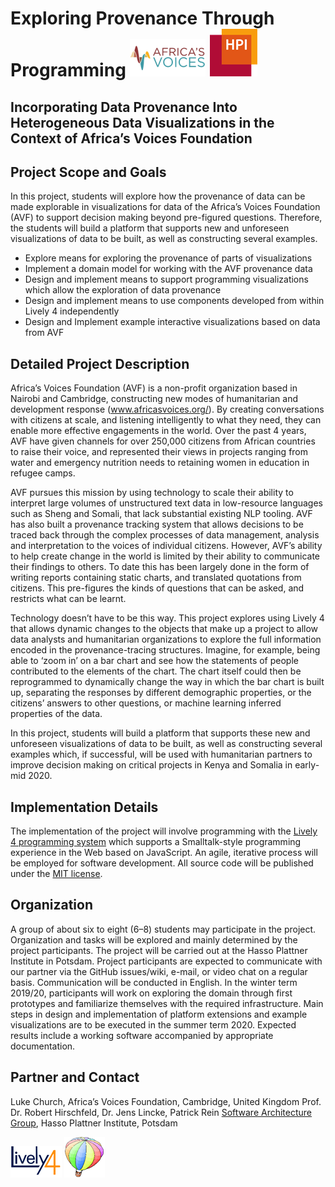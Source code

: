 # Exploring Provenance Through Programming ![](AfricasVoices.png) ![](hpilogo.png)
## Incorporating Data Provenance Into Heterogeneous Data Visualizations in the Context of Africa’s Voices Foundation


## Project Scope and Goals

In this project, students will explore how the provenance of data can be made explorable in visualizations for data of the Africa’s Voices Foundation (AVF) to support decision making beyond pre-figured questions. Therefore, the students will build a platform that supports new and unforeseen visualizations of data to be built, as well as constructing several examples.

-	Explore means for exploring the provenance of parts of visualizations
-	Implement a domain model for working with the AVF provenance data
-	Design and implement means to support programming visualizations which allow the exploration of data provenance
-	Design and implement means to use components developed from within Lively 4 independently
-	Design and Implement example interactive visualizations based on data from AVF

## Detailed Project Description

Africa’s Voices Foundation (AVF) is a non-profit organization based in Nairobi and Cambridge, constructing new modes of humanitarian and development response (www.africasvoices.org/). By creating conversations with citizens at scale, and listening intelligently to what they need, they can enable more effective engagements in the world. Over the past 4 years, AVF have given channels for over 250,000 citizens from African countries to raise their voice, and represented their views in projects ranging from water and emergency nutrition needs to retaining women in education in refugee camps.

AVF pursues this mission by using technology to scale their ability to interpret large volumes of unstructured text data in low-resource languages such as Sheng and Somali, that lack substantial existing NLP tooling. AVF has also built a provenance tracking system that allows decisions to be traced back through the complex processes of data management, analysis and interpretation to the voices of individual citizens. However, AVF’s ability to help create change in the world is limited by their ability to communicate their findings to others. To date this has been largely done in the form of writing reports containing static charts, and translated quotations from citizens. This pre-figures the kinds of questions that can be asked, and restricts what can be learnt.

Technology doesn’t have to be this way. This project explores using Lively 4 that allows dynamic changes to the objects that make up a project to allow data analysts and humanitarian organizations to explore the full information encoded in the provenance-tracing structures. Imagine, for example, being able to ‘zoom in’ on a bar chart and see how the statements of people contributed to the elements of the chart. The chart itself could then be reprogrammed to dynamically change the way in which the bar chart is built up, separating the responses by different demographic properties, or the citizens’ answers to other questions, or machine learning inferred properties of the data.

In this project, students will build a platform that supports these new and unforeseen visualizations of data to be built, as well as constructing several examples which, if successful, will be used with humanitarian partners to improve decision making on critical projects in Kenya and Somalia in early-mid 2020.

## Implementation Details

The implementation of the project will involve programming with the [Lively 4 programming system](https://lively-kernel.org/lively4/lively4-core/start.html) which supports a Smalltalk-style programming experience in the Web based on JavaScript. An agile, iterative process will be employed for software development. All source code will be published under the [MIT license](www.opensource.org/licenses/MIT).


## Organization

A group of about six to eight (6–8) students may participate in the project. Organization and tasks will be explored and mainly determined by the project participants. The project will be carried out at the Hasso Plattner Institute in Potsdam. Project participants are expected to communicate with our partner via the GitHub issues/wiki, e-mail, or video chat on a regular basis. Communication will be conducted in English. In the winter term 2019/20, participants will work on exploring the domain through first prototypes and familiarize themselves with the required infrastructure. Main steps in design and implementation of platform extensions and example visualizations are to be executed in the summer term 2020. Expected results include a working software accompanied by appropriate documentation.

## Partner and Contact

Luke Church, Africa’s Voices Foundation, Cambridge, United Kingdom
Prof. Dr. Robert Hirschfeld, Dr. Jens Lincke, Patrick Rein
[Software Architecture Group](http://www.hpi.uni-potsdam.de/swa), Hasso Plattner Institute, Potsdam


![](livelylogo.png) ![](smalltalklogo.png)


